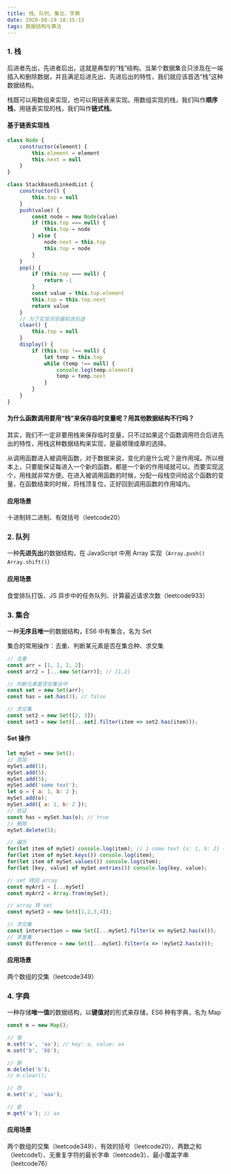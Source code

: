 ```yaml
---
title: 栈、队列、集合、字典
date: 2020-08-19 18:35:13
tags: 数据结构与算法
---
```


### 1. 栈

后进者先出，先进者后出，这就是典型的“栈”结构。当某个数据集合只涉及在一端插入和删除数据，并且满足后进先出、先进后出的特性，我们就应该首选“栈”这种数据结构。

栈既可以用数组来实现，也可以用链表来实现。用数组实现的栈，我们叫作**顺序栈**，用链表实现的栈，我们叫作**链式栈**。

<!-- more -->

#### 基于链表实现栈

```js
class Node {
    constructor(element) {
        this.element = element
        this.next = null
    }
}

class StackBasedLinkedList {
    constructor() {
        this.top = null
    }
    push(value) {
        const node = new Node(value)
        if (this.top === null) {
            this.top = node
        } else {
            node.next = this.top
            this.top = node
        }
    }
    pop() {
        if (this.top === null) {
            return -1
        }
        const value = this.top.element
        this.top = this.top.next
        return value
    }
    // 为了实现浏览器前进后退
    clear() {
        this.top = null
    }
    display() {
        if (this.top !== null) {
            let temp = this.top
            while (temp !== null) {
                console.log(temp.element)
                temp = temp.next
            }
        }
    }
}
```

#### 为什么函数调用要用“栈”来保存临时变量呢？用其他数据结构不行吗？

其实，我们不一定非要用栈来保存临时变量，只不过如果这个函数调用符合后进先出的特性，用栈这种数据结构来实现，是最顺理成章的选择。

从调用函数进入被调用函数，对于数据来说，变化的是什么呢？是作用域。所以根本上，只要能保证每进入一个新的函数，都是一个新的作用域就可以。而要实现这个，用栈就非常方便。在进入被调用函数的时候，分配一段栈空间给这个函数的变量，在函数结束的时候，将栈顶复位，正好回到调用函数的作用域内。

#### 应用场景

十进制转二进制、有效括号（leetcode20）

### 2. 队列

一种**先进先出**的数据结构，在 JavaScript 中用 Array 实现（`Array.push()` `Array.shift()`）

#### 应用场景

食堂排队打饭、JS 异步中的任务队列、计算最近请求次数（leetcode933）

### 3. 集合

一种**无序且唯一**的数据结构，ES6 中有集合，名为 Set

集合的常用操作：去重、判断某元素是否在集合种、求交集

```js
// 去重
const arr = [1, 1, 2, 2];
const arr2 = [...new Set(arr)]; // [1,2]

// 判断元素是否在集合中
const set = new Set(arr);
const has = set.has(3); // false

// 求交集
const set2 = new Set([2, 3]);
const set3 = new Set([...set].filter(item => set2.has(item)));
```

#### Set 操作

```js
let mySet = new Set();
// 添加
mySet.add(1);
mySet.add(5);
mySet.add(5);
mySet.add('some text');
let o = { a: 1, b: 2 };
mySet.add(o);
mySet.add({ a: 1, b: 2 });
// 验证
const has = mySet.has(o); // true
// 删除
mySet.delete(5);

// 遍历
for(let item of mySet) console.log(item); // 1 some text {a: 1, b: 2} {a: 1, b: 2}
for(let item of mySet.keys()) console.log(item);
for(let item of mySet.values()) console.log(item);
for(let [key, value] of mySet.entries()) console.log(key, value);

// set 转回 array
const myArr1 = [...mySet]
const myArr2 = Array.from(mySet);

// array 转 set
const mySet2 = new Set([1,2,3,4]);

// 求交集
const intersection = new Set([...mySet].filter(x => mySet2.has(x)));
// 求差集
const difference = new Set([...mySet].filter(x => !mySet2.has(x)));
```

#### 应用场景

两个数组的交集（leetcode349）

### 4. 字典

一种存储**唯一值**的数据结构，以**键值对**的形式来存储，ES6 种有字典，名为 Map

```js
const m = new Map();

// 增
m.set('a', 'aa'); // key: a, value: aa
m.set('b', 'bb');

// 删
m.delete('b');
// m.clear();

// 改
m.set('a', 'aaa');

// 查
m.get('a'); // aa
```

#### 应用场景

两个数组的交集（leetcode349）、有效的括号（leetcode20）、两数之和（leetcode1）、无重复字符的最长字串（leetcode3）、最小覆盖字串（leetcode76）